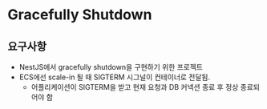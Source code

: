 # Gracefully Shutdown

## 요구사항

- NestJS에서 gracefully shutdown을 구현하기 위한 프로젝트
- ECS에선 scale-in 될 때 SIGTERM 시그널이 컨테이너로 전달됨.
  - 어플리케이션이 SIGTERM을 받고 현재 요청과 DB 커넥션 종료 후 정상 종료되어야 함
